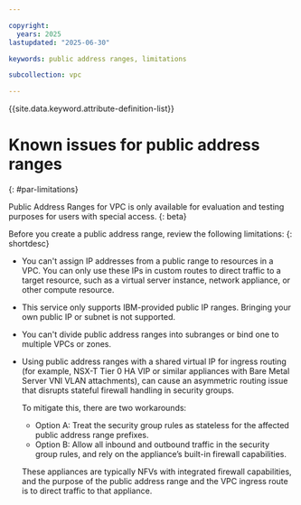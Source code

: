 ```yaml
---

copyright:
  years: 2025
lastupdated: "2025-06-30"

keywords: public address ranges, limitations

subcollection: vpc

---
```


{{site.data.keyword.attribute-definition-list}}

# Known issues for public address ranges
{: #par-limitations}

Public Address Ranges for VPC is only available for evaluation and testing purposes for users with special access. 
{: beta}

Before you create a public address range, review the following limitations:
{: shortdesc}

* You can't assign IP addresses from a public range to resources in a VPC. You can only use these IPs in custom routes to direct traffic to a target resource, such as a virtual server instance, network appliance, or other compute resource.
* This service only supports IBM-provided public IP ranges. Bringing your own public IP or subnet is not supported. 
*  You can't divide public address ranges into subranges or bind one to multiple VPCs or zones.
* Using public address ranges with a shared virtual IP for ingress routing (for example, NSX-T Tier 0 HA VIP or similar appliances with Bare Metal Server VNI VLAN attachments), can cause an asymmetric routing issue that disrupts stateful firewall handling in security groups. 

   To mitigate this, there are two workarounds:

   * Option A: Treat the security group rules as stateless for the affected public address range prefixes.
   * Option B: Allow all inbound and outbound traffic in the security group rules, and rely on the appliance’s built-in firewall capabilities.

   These appliances are typically NFVs with integrated firewall capabilities, and the purpose of the public address range and the VPC ingress route is to direct traffic to that appliance.

